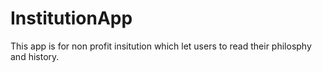 # InstitutionApp
This app is for non profit insitution which let users to read their philosphy and history.
